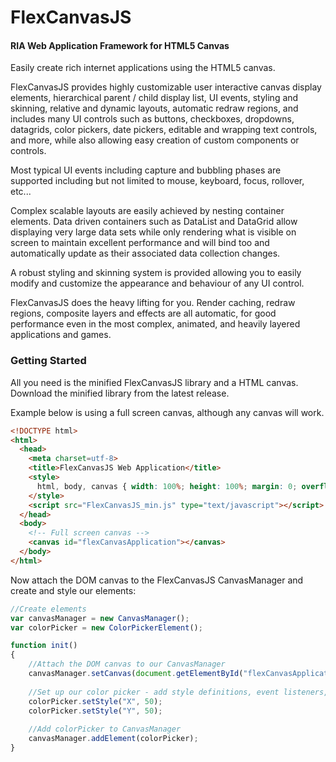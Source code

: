 # FlexCanvasJS

#### RIA Web Application Framework for HTML5 Canvas ####

Easily create rich internet applications using the HTML5 canvas.

FlexCanvasJS provides highly customizable user interactive canvas display elements, hierarchical parent / child display list, UI events, styling and skinning, relative and dynamic layouts, automatic redraw regions, and includes many UI controls such as buttons, checkboxes, dropdowns, datagrids, color pickers, date pickers, editable and wrapping text controls, and more, while also allowing easy creation of custom components or controls.

Most typical UI events including capture and bubbling phases are supported including but not limited to mouse, keyboard, focus, rollover, etc... 

Complex scalable layouts are easily achieved by nesting container elements. Data driven containers such as DataList and DataGrid allow displaying very large data sets while only rendering what is visible on screen to maintain excellent performance and will bind too and automatically update as their associated data collection changes. 

A robust styling and skinning system is provided allowing you to easily modify and customize the appearance and behaviour of any UI control. 

FlexCanvasJS does the heavy lifting for you. Render caching, redraw regions, composite layers and effects are all automatic, for good performance  even in the most complex, animated, and heavily layered applications and games. 

### Getting Started ###

All you need is the minified FlexCanvasJS library and a HTML canvas.
Download the minified library from the latest release. 

Example below is using a full screen canvas, although any canvas will work.
  
```html
<!DOCTYPE html>
<html>
  <head>
    <meta charset=utf-8>
    <title>FlexCanvasJS Web Application</title>
    <style>
      html, body, canvas { width: 100%; height: 100%; margin: 0; overflow: hidden; }
    </style>
    <script src="FlexCanvasJS_min.js" type="text/javascript"></script> 
  </head>
  <body>
    <!-- Full screen canvas -->
    <canvas id="flexCanvasApplication"></canvas>
  </body>
</html>
```
Now attach the DOM canvas to the FlexCanvasJS CanvasManager and create and style our elements:

```javascript
//Create elements
var canvasManager = new CanvasManager();
var colorPicker = new ColorPickerElement();

function init()
{
	//Attach the DOM canvas to our CanvasManager
	canvasManager.setCanvas(document.getElementById("flexCanvasApplication"));
	
	//Set up our color picker - add style definitions, event listeners, etc.
	colorPicker.setStyle("X", 50);
	colorPicker.setStyle("Y", 50);
	
	//Add colorPicker to CanvasManager
	canvasManager.addElement(colorPicker);
}
```
